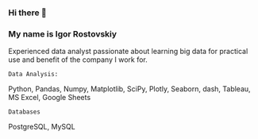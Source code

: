 ### Hi there 👋

### My name is Igor Rostovskiy

Experienced data analyst passionate about learning big data for practical use and benefit of the company I work for.

`Data Analysis:`

Python, Pandas, Numpy, Matplotlib, SciPy, Plotly, Seaborn, dash, Tableau, MS Excel, Google Sheets

`Databases`

PostgreSQL, MySQL

<!--
**igorrostov/igorrostov** is a ✨ _special_ ✨ repository because its `README.md` (this file) appears on your GitHub profile.

Here are some ideas to get you started:

- 🔭 I’m currently working on ...
- 🌱 I’m currently learning ...
- 👯 I’m looking to collaborate on ...
- 🤔 I’m looking for help with ...
- 💬 Ask me about ...
- 📫 How to reach me: ...
- 😄 Pronouns: ...
- ⚡ Fun fact: ...
-->
